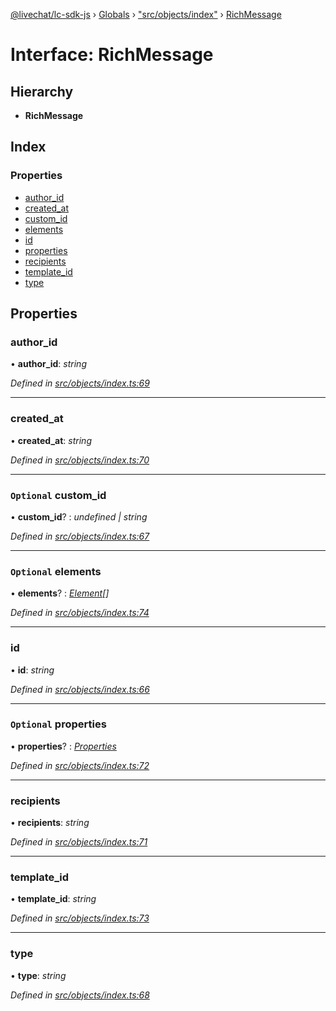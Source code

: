 [@livechat/lc-sdk-js](../README.md) › [Globals](../globals.md) › ["src/objects/index"](../modules/_src_objects_index_.md) › [RichMessage](_src_objects_index_.richmessage.md)

# Interface: RichMessage

## Hierarchy

* **RichMessage**

## Index

### Properties

* [author_id](_src_objects_index_.richmessage.md#author_id)
* [created_at](_src_objects_index_.richmessage.md#created_at)
* [custom_id](_src_objects_index_.richmessage.md#optional-custom_id)
* [elements](_src_objects_index_.richmessage.md#optional-elements)
* [id](_src_objects_index_.richmessage.md#id)
* [properties](_src_objects_index_.richmessage.md#optional-properties)
* [recipients](_src_objects_index_.richmessage.md#recipients)
* [template_id](_src_objects_index_.richmessage.md#template_id)
* [type](_src_objects_index_.richmessage.md#type)

## Properties

###  author_id

• **author_id**: *string*

*Defined in [src/objects/index.ts:69](https://github.com/livechat/lc-sdk-js/blob/21d7a55/src/objects/index.ts#L69)*

___

###  created_at

• **created_at**: *string*

*Defined in [src/objects/index.ts:70](https://github.com/livechat/lc-sdk-js/blob/21d7a55/src/objects/index.ts#L70)*

___

### `Optional` custom_id

• **custom_id**? : *undefined | string*

*Defined in [src/objects/index.ts:67](https://github.com/livechat/lc-sdk-js/blob/21d7a55/src/objects/index.ts#L67)*

___

### `Optional` elements

• **elements**? : *[Element](_src_objects_index_.element.md)[]*

*Defined in [src/objects/index.ts:74](https://github.com/livechat/lc-sdk-js/blob/21d7a55/src/objects/index.ts#L74)*

___

###  id

• **id**: *string*

*Defined in [src/objects/index.ts:66](https://github.com/livechat/lc-sdk-js/blob/21d7a55/src/objects/index.ts#L66)*

___

### `Optional` properties

• **properties**? : *[Properties](_src_objects_index_.properties.md)*

*Defined in [src/objects/index.ts:72](https://github.com/livechat/lc-sdk-js/blob/21d7a55/src/objects/index.ts#L72)*

___

###  recipients

• **recipients**: *string*

*Defined in [src/objects/index.ts:71](https://github.com/livechat/lc-sdk-js/blob/21d7a55/src/objects/index.ts#L71)*

___

###  template_id

• **template_id**: *string*

*Defined in [src/objects/index.ts:73](https://github.com/livechat/lc-sdk-js/blob/21d7a55/src/objects/index.ts#L73)*

___

###  type

• **type**: *string*

*Defined in [src/objects/index.ts:68](https://github.com/livechat/lc-sdk-js/blob/21d7a55/src/objects/index.ts#L68)*
